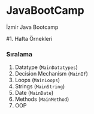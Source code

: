 # JavaBootCamp
İzmir Java Bootcamp

#1. Hafta Örnekleri

### Sıralama

1. Datatype (`MainDatatypes`)
2. Decision Mechanism (`MainIf`)
3. Loops (`MainLoops`)
4. Strings (`MainString`)
5. Date (`MainDate`)
6. Methods (`MainMethod`)
7. OOP
